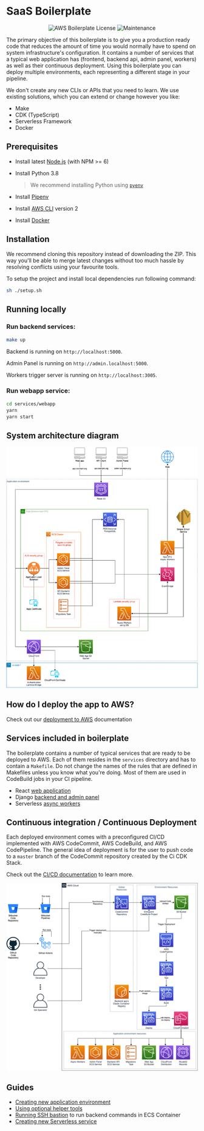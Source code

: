 # SaaS Boilerplate

<p align="center"><img src="https://img.shields.io/badge/License-MIT-blue.svg" alt="AWS Boilerplate License" /> <img src="https://img.shields.io/badge/Maintained%3F-yes-green.svg" alt="Maintenance" /> </p>

The primary objective of this boilerplate is to give you a production ready code that reduces the amount of time you
would normally have to spend on system infrastructure's configuration. It contains a number of services that a typical
web application has (frontend, backend api, admin panel, workers) as well as their continuous deployment. Using this
boilerplate you can deploy multiple environments, each representing a different stage in your pipeline.

We don't create any new CLIs or APIs that you need to learn. We use existing solutions,
which you can extend or change however you like:

- Make
- CDK (TypeScript)
- Serverless Framework
- Docker

## Prerequisites

- Install latest [Node.js](https://nodejs.org/en/download/package-manager/#macos) (with NPM >= 6)
- Install Python 3.8

  > We recommend installing Python using [`pyenv`](https://github.com/pyenv/pyenv)

- Install [Pipenv](https://github.com/pypa/pipenv#installation)
- Install [AWS CLI](https://docs.aws.amazon.com/cli/latest/userguide/cli-chap-install.html) version 2
- Install [Docker](https://docs.docker.com/get-docker)

## Installation

We recommend cloning this repository instead of downloading the ZIP. This way you'll be able to
merge latest changes without too much hassle by resolving conflicts using your favourite tools.

To setup the project and install local dependencies run following command:

```sh
sh ./setup.sh
```

## Running locally

### Run backend services:

```sh
make up
```

Backend is running on `http://localhost:5000`.

Admin Panel is running on `http://admin.localhost:5000`.

Workers trigger server is running on `http://localhost:3005`.

### Run webapp service:

```sh
cd services/webapp
yarn
yarn start
```

## System architecture diagram

<p align="center"> <img src="/docs/images/system-diagram-v1.png" alt="System Diagram" /> </p>

## How do I deploy the app to AWS?

Check out our [deployment to AWS](/docs/guides/aws-deployment.md) documentation

## Services included in boilerplate

The boilerplate contains a number of typical services that are ready to be deployed to AWS.
Each of them resides in the `services` directory and has to contain a `Makefile`. Do not change the names of the rules
that are defined in Makefiles unless you know what you're doing. Most of them are used in CodeBuild jobs in your CI
pipeline.

- React [web application](/services/webapp)
- Django [backend and admin panel](/services/backend)
- Serverless [async workers](/services/workers)

## Continuous integration / Continuous Deployment

Each deployed environment comes with a preconfigured CI/CD implemented with AWS CodeCommit, AWS CodeBuild,
and AWS CodePipeline. The general idea of deployment is for the user to push code to a `master` branch of the CodeCommit
repository created by the Ci CDK Stack.

Check out the [CI/CD documentation](/docs/cicd) to learn more.

<p align="center"> <img src="/docs/images/cicd-diagram-v3.png" alt="CI/CD Diagram" /> </p>

## Guides

- [Creating new application environment](/docs/app-environment)
- [Using optional helper tools](/services/docs/docs/global-tools.md)
- [Running SSH bastion](/docs/ssh-bastion.md) to run backend commands in ECS Container
- [Creating new Serverless service](/docs/misc/create-new-serverless-service.md)

